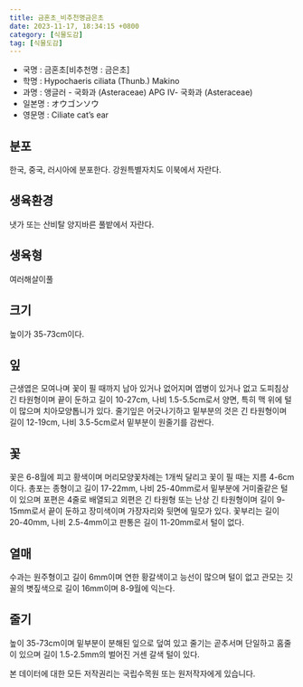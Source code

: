 ```yaml
---
title: 금혼초_비추천명금은초
date: 2023-11-17, 18:34:15 +0800
category: [식물도감]
tag: [식물도감]
---
```




- 국명 : 금혼초[비추천명 : 금은초]
- 학명 : Hypochaeris ciliata (Thunb.) Makino
- 과명 : 앵글러 - 국화과 (Asteraceae) APG Ⅳ- 국화과 (Asteraceae)
- 일본명 : オウゴンソウ
- 영문명 : Ciliate cat’s ear


## 분포
한국, 중국, 러시아에 분포한다.강원특별자치도 이북에서 자란다.
## 생육환경
냇가 또는 산비탈 양지바른 풀밭에서 자란다.
## 생육형
여러해살이풀 
## 크기
높이가 35-73cm이다.
## 잎
근생엽은 모여나며 꽃이 필 때까지 남아 있거나 없어지며 엽병이 있거나 없고 도피침상 긴 타원형이며 끝이 둔하고 길이 10-27cm, 나비 1.5-5.5cm로서 양면, 특히 맥 위에 털이 많으며 치아모양톱니가 있다. 줄기잎은 어긋나기하고 밑부분의 것은 긴 타원형이며 길이 12-19cm, 나비 3.5-5cm로서 밑부분이 원줄기를 감싼다.
## 꽃
꽃은 6-8월에 피고 황색이며 머리모양꽃차례는 1개씩 달리고 꽃이 필 때는 지름 4-6cm이다. 총포는 종형이고 길이 17-22mm, 나비 25-40mm로서 밑부분에 거미줄같은 털이 있으며 포편은 4줄로 배열되고 외편은 긴 타원형 또는 난상 긴 타원형이며 길이 9-15mm로서 끝이 둔하고 장미색이며 가장자리와 뒷면에 밀모가 있다. 꽃부리는 길이 20-40mm, 나비 2.5-4mm이고 판통은 길이 11-20mm로서 털이 없다.
## 열매
수과는 원주형이고 길이 6mm이며 연한 황갈색이고 능선이 많으며 털이 없고 관모는 깃꼴의 볏짚색으로 길이 16mm이며 8-9월에 익는다.
## 줄기
높이 35-73cm이며 밑부분이 분해된 잎으로 덮여 있고 줄기는 곧추서며 단일하고 홈줄이 있으며 길이 1.5-2.5mm의 벌어진 거센 갈색 털이 있다.






본 데이터에 대한 모든 저작권리는 국립수목원 또는 원저작자에게 있습니다.
